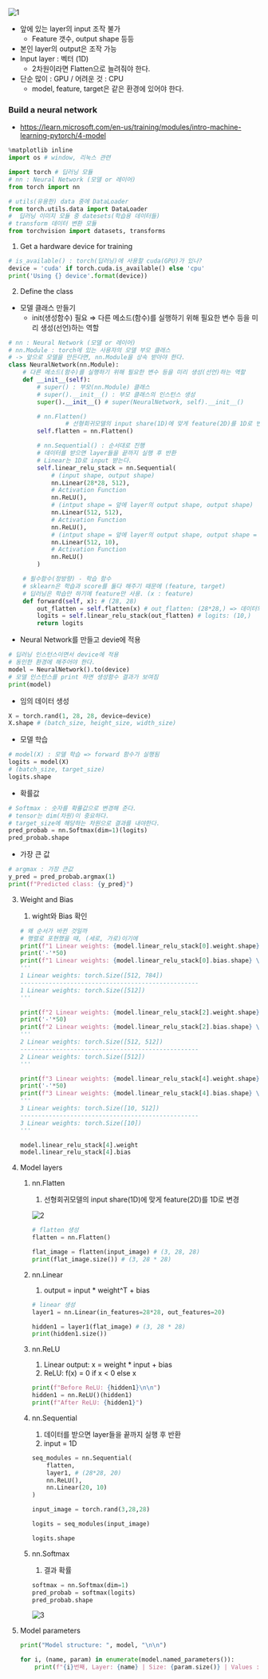 ![1](../img/img_layer1.png)

- 앞에 있는 layer의 input 조작 불가
    - Feature 갯수, output shape 등등
- 본인 layer의 output은 조작 가능
- Input layer : 벡터 (1D)
    - 2차원이라면 Flatten으로 늘려줘야 한다.
- 단순 많이 : GPU / 어려운 것 : CPU
    - model, feature, target은 같은 환경에 있어야 한다.

### Build a neural network

- https://learn.microsoft.com/en-us/training/modules/intro-machine-learning-pytorch/4-model

```python
%matplotlib inline
import os # window, 리눅스 관련

import torch # 딥러닝 모듈
# nn : Neural Network (모델 or 레이어)
from torch import nn

# utils(유용한) data 중에 DataLoader
from torch.utils.data import DataLoader 
#  딥러닝 이미지 모듈 중 datesets(학습용 데이터들)
# transform 데이터 변환 모듈
from torchvision import datasets, transforms
```

1. Get a hardware device for training

```python
# is_available() : torch(딥러닝)에 사용할 cuda(GPU)가 있나?
device = 'cuda' if torch.cuda.is_available() else 'cpu'
print('Using {} device'.format(device))
```

2. Define the class
- 모델 클래스 만들기
    - init(생성함수) 필요 ⇒ 다른 메소드(함수)를 실행하기 위해 필요한 변수 등을 미리 생성(선언)하는 역할

```python
# nn : Neural Network (모델 or 레이어)
# nn.Module : torch에 있는 사용자의 모델 부모 클래스
# -> 앞으로 모델을 만든다면, nn.Module을 상속 받아야 한다.
class NeuralNetwork(nn.Module):
    # 다른 메소드(함수)를 실행하기 위해 필요한 변수 등을 미리 생성(선언)하는 역할
    def __init__(self):
        # super() : 부모(nn.Module) 클래스
        # super().__init__() : 부모 클래스의 인스턴스 생성
        super().__init__() # super(NeuralNetwork, self).__init__()

        # nn.Flatten()
				# 선형회귀모델의 input share(1D)에 맞게 feature(2D)를 1D로 변경한다.
        self.flatten = nn.Flatten()

        # nn.Sequential() : 순서대로 진행
        # 데이터를 받으면 layer들을 끝까지 실행 후 반환
        # Linear는 1D로 input 받는다.
        self.linear_relu_stack = nn.Sequential(
            # (input shape, output shape)
            nn.Linear(28*28, 512),
            # Activation Function
            nn.ReLU(),
            # (intput shape = 앞에 layer의 output shape, output shape)
            nn.Linear(512, 512),
            # Activation Function
            nn.ReLU(),
            # (intput shape = 앞에 layer의 output shape, output shape = target shape, 결과를 비교해야 하니까)
            nn.Linear(512, 10),
            # Activation Function
            nn.ReLU()
        )

    # 필수함수(정방향) - 학습 함수
    # sklearn은 학습과 score를 둘다 해주기 때문에 (feature, target)
    # 딥러닝은 학습만 하기에 feature만 사용. (x : feature)
    def forward(self, x): # (28, 28)
        out_flatten = self.flatten(x) # out_flatten: (28*28,) => 데이터의 변화는 없다.
        logits = self.linear_relu_stack(out_flatten) # logits: (10,)
        return logits
```

- Neural Network를 만들고 devie에 적용

```python
# 딥러닝 인스턴스이면서 device에 적용
# 동인한 환경에 해주어야 한다.
model = NeuralNetwork().to(device)
# 모델 인스턴스를 print 하면 생성함수 결과가 보여짐
print(model)
```

- 임의 데이터 생성

```python
X = torch.rand(1, 28, 28, device=device)
X.shape # (batch_size, height_size, width_size)
```

- 모델 학습

```python
# model(X) : 모델 학습 => forward 함수가 실행됨
logits = model(X)
# (batch_size, target_size)
logits.shape
```

- 확률값

```python
# Softmax : 숫자를 확률값으로 변경해 준다.
# tensor는 dim(차원)이 중요하다.
# target_size에 해당하는 차원으로 결과를 내야한다.
pred_probab = nn.Softmax(dim=1)(logits)
pred_probab.shape
```

- 가장 큰 값

```python
# argmax : 가장 큰값
y_pred = pred_probab.argmax(1)
print(f"Predicted class: {y_pred}")
```

3. Weight and Bias
   1. wight와 Bias 확인

	```python
	# 왜 순서가 바뀐 것일까
	# 행렬로 포현했을 때, (세로, 가로)이기에
	print(f"1 Linear weights: {model.linear_relu_stack[0].weight.shape} \n") # (512, 28*28)
	print('-'*50)
	print(f"1 Linear weights: {model.linear_relu_stack[0].bias.shape} \n") # (512)
	'''
	1 Linear weights: torch.Size([512, 784]) 
	--------------------------------------------------
	1 Linear weights: torch.Size([512])
	'''
	```
	
	```python
	print(f"2 Linear weights: {model.linear_relu_stack[2].weight.shape} \n") # (512, 512)
	print('-'*50)
	print(f"2 Linear weights: {model.linear_relu_stack[2].bias.shape} \n") # (512, 512)
	'''
	2 Linear weights: torch.Size([512, 512]) 
	--------------------------------------------------
	2 Linear weights: torch.Size([512])
	'''
	```
	
	```python
	print(f"3 Linear weights: {model.linear_relu_stack[4].weight.shape} \n") # (10, 512)
	print('-'*50)
	print(f"3 Linear weights: {model.linear_relu_stack[4].bias.shape} \n") # (10)
	'''
	3 Linear weights: torch.Size([10, 512]) 
	--------------------------------------------------
	3 Linear weights: torch.Size([10])
	'''
	```
	
	```python
	model.linear_relu_stack[4].weight
	model.linear_relu_stack[4].bias
	```
4. Model layers
    1. nn.Flatten
        1. 선형회귀모델의 input share(1D)에 맞게 feature(2D)를 1D로 변경
        
        ![2](../img/img_layer2.png)

        ```python
        # flatten 생성
        flatten = nn.Flatten()
        
        flat_image = flatten(input_image) # (3, 28, 28)
        print(flat_image.size()) # (3, 28 * 28)
        ```
        
    2. nn.Linear
        1. output = input * weight^T + bias
        
        ```python
        # linear 생성
        layer1 = nn.Linear(in_features=28*28, out_features=20)
        
        hidden1 = layer1(flat_image) # (3, 28 * 28)
        print(hidden1.size())
        ```
        
    3. nn.ReLU
        1. Linear output: x = weight * input + bias
        2. ReLU: f(x) = 0 if x < 0 else x
        
        ```python
        print(f"Before ReLU: {hidden1}\n\n")
        hidden1 = nn.ReLU()(hidden1)
        print(f"After ReLU: {hidden1}")
        ```
        
    4. nn.Sequential
        1. 데이터를 받으면 layer들을 끝까지 실행 후 반환
        2. input = 1D
        
        ```python
        seq_modules = nn.Sequential(
            flatten,
            layer1, # (28*28, 20)
            nn.ReLU(),
            nn.Linear(20, 10)
        )
        
        input_image = torch.rand(3,28,28)
        
        logits = seq_modules(input_image)
        
        logits.shape
        ```
        
    5. nn.Softmax
        1. 결과 확률
        
        ```python
        softmax = nn.Softmax(dim=1)
        pred_probab = softmax(logits)
        pred_probab.shape
        ```
        
        ![3](../img/img_layer3.png)
    
5. Model parameters
    
    ```python
    print("Model structure: ", model, "\n\n")
    
    for i, (name, param) in enumerate(model.named_parameters()):
        print(f"{i}번째, Layer: {name} | Size: {param.size()} | Values : {param[:2]} \n")
    ```
